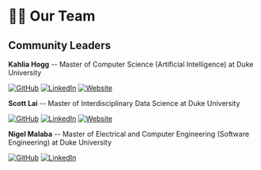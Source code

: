 # 🧑‍🍳 Our Team

## Community Leaders

**Kahlia Hogg** -- Master of Computer Science (Artificial Intelligence) at Duke University

[![GitHub](https://img.shields.io/badge/github-%23121011.svg?style=for-the-badge&logo=github&logoColor=white)](https://github.com/athletedecoded)
[![LinkedIn](https://img.shields.io/badge/LinkedIn-0077B5?style=for-the-badge&logo=linkedin&logoColor=white)](https://www.linkedin.com/in/kahliahogg/)
[![Website](https://img.shields.io/badge/Website-DC143C?style=for-the-badge&logo=medium&logoColor=white)](https://athletedecoded.com/)

**Scott Lai** -- Master of Interdisciplinary Data Science at Duke University

[![GitHub](https://img.shields.io/badge/github-%23121011.svg?style=for-the-badge&logo=github&logoColor=white)](https://github.com/ScottLL)
[![LinkedIn](https://img.shields.io/badge/LinkedIn-0077B5?style=for-the-badge&logo=linkedin&logoColor=white)](https://www.linkedin.com/in/scottlaiq/)
[![Website](https://img.shields.io/badge/Website-DC143C?style=for-the-badge&logo=medium&logoColor=white)](https://scottlai.me)

**Nigel Malaba** -- Master of Electrical and Computer Engineering (Software Engineering) at Duke University

[![GitHub](https://img.shields.io/badge/github-%23121011.svg?style=for-the-badge&logo=github&logoColor=white)](https://github.com/nigelmalaba1)
[![LinkedIn](https://img.shields.io/badge/LinkedIn-0077B5?style=for-the-badge&logo=linkedin&logoColor=white)](https://www.linkedin.com/in/nigelmalaba/)
